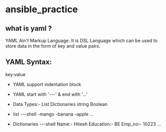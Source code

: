 # ansible_practice 

## what is yaml ?
YAML Ain't Markup Language. It is DSL Language which can be used to store data in the form of key and value pairs.

## YAML Syntax:
key:value 
- YAML support indentation block 
- YAML start with '---' & end with '...'
- Data Types:-
    List 
    Dictionaries
    string
    Boolean


- list
---shell
-mango
-banana
-apple
...


- Dictionaries
---shell
Name:- Hitesh
Education:- BE
Emp_no:- 10223
...






